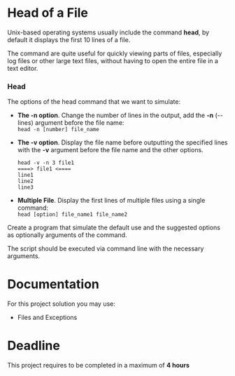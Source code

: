# Head of a File

Unix-based operating systems usually include the command **head**, 
by default it displays the first 10 lines of a file.

The command are quite useful for quickly viewing parts of files, 
especially log files or other large text files, without having to open the entire file in a text editor.

### Head
The options of the head command that we want to simulate:

- **The -n option**. Change the number of lines in the output, add the **-n** (--lines) argument before the file name:   
  `head -n [number] file_name`


- **The -v option**. Display the file name before outputting the specified lines with the **-v** argument 
  before the file name and the other options.  

    `head -v -n 3 file1`     
    `====> file1 <====`      
    `line1`  
    `line2`  
    `line3`


- **Multiple File**. Display the first lines of multiple files using a single command:  
  `head [option] file_name1 file_name2`

Create a program that simulate the default use and 
the suggested options as optionally arguments of the command.   

The script should be executed via command line with the necessary arguments.
		 


# Documentation

For this project solution you may use:

- Files and Exceptions

# Deadline

This project requires to be completed in a maximum of **4 hours**
